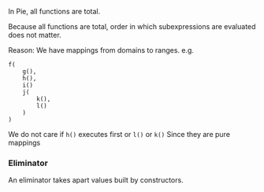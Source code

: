 
In Pie, all functions are total.

Because all functions are total, order in which
subexpressions are evaluated does not matter.

Reason: We have mappings from domains to ranges.
e.g. 
```
f(
    g(),
    h(),
    i()
    j(
        k(),
        l()
    )
)
```
We do not care if `h()` executes first or `l()` or `k()`
Since they are pure mappings

### Eliminator

An eliminator takes apart values built by constructors.

